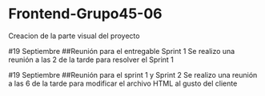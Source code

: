 # Frontend-Grupo45-06
Creacion de la parte visual del proyecto

#19 Septiembre
##Reunión para el entregable Sprint 1
Se realizo una reunión a las 2 de la tarde para resolver el Sprint 1

#19 Septiembre
##Reunión para el sprint 1 y Sprint 2
Se realizo una reunión a las 6 de la tarde para modificar el archivo HTML al gusto del cliente
